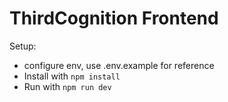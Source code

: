 # ThirdCognition Frontend

Setup:
 - configure env, use .env.example for reference
 - Install with `npm install`
 - Run with `npm run dev`
